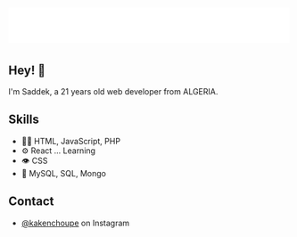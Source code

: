 <h1 align="center">
  <img src="https://raw.githubusercontent.com/martonlederer/martonlederer/master/name.svg" alt="Marton Lederer" />
</h1>

## Hey! 👋
I'm Saddek, a 21 years old web developer from ALGERIA.

## Skills
- 👨‍💻 HTML, JavaScript, PHP
- ⚙️ React ... Learning
- 👁️ CSS 
- 💽 MySQL, SQL, Mongo

## Contact
- [@kakenchoupe](https://instagram.com/kakenchoupe) on Instagram
